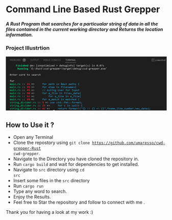 # Command Line Based Rust Grepper
##### A Rust Program that searches for a particualar string of data in all the files contained in the current working directory and Returns the location information.


### Project Illustrtion

![First Image](./cwd-grepper.PNG) 


## How to Use it ?
  
  - Open any Terminal 
  - Clone the repostory using <code>git clone https://github.com/umaresso/cwd-grepper-Rust cwd-grepper</code>.
  - Navigate to the Directory you have cloned the repository in.
  - Run <code>cargo build</code> and wait for dependencies to get installed.
  - Navigate to <code>src</code> directory using <code>cd src</code>
  - Insert some files in the  <code>src</code> directory
  - Run  <code>cargo run</code>
  - Type any word to search.
  - Enjoy the Results.
  - Feel free to Star the repository and follow to connect with me .

Thank you for having a look at my work :)

  
